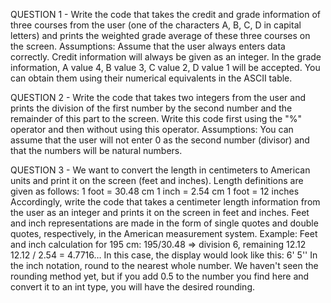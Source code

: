 QUESTION 1 - Write the code that takes the credit and grade information of three courses from the user (one of the characters A, B, C, D in capital letters) and prints the weighted grade average of these three courses on the screen.
Assumptions: Assume that the user always enters data correctly. Credit information will always be given as an integer. In the grade information, A value 4, B value 3, C value 2, D value 1 will be accepted. You can obtain them using their numerical equivalents in the ASCII table.


QUESTION 2 - Write the code that takes two integers from the user and prints the division of the first number by the second number and the remainder of this part to the screen. Write this code first using the "%" operator and then without using this operator.
Assumptions: You can assume that the user will not enter 0 as the second number (divisor) and that the numbers will be natural numbers.


QUESTION 3 - We want to convert the length in centimeters to American units and print it on the screen (feet and inches). Length definitions are given as follows:
1 foot = 30.48 cm
1 inch = 2.54 cm
1 foot = 12 inches
Accordingly, write the code that takes a centimeter length information from the user as an integer and prints it on the screen in feet and inches. Feet and inch representations are made in the form of single quotes and double quotes, respectively, in the American measurement system.
Example:
Feet and inch calculation for 195 cm:
195/30.48 => division 6, remaining 12.12
12.12 / 2.54 = 4.7716…
In this case, the display would look like this:
6' 5''
In the inch notation, round to the nearest whole number. We haven't seen the rounding method yet, but if you add 0.5 to the number you find here and convert it to an int type, you will have the desired rounding.
